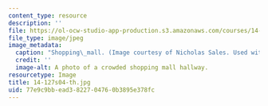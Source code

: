 ```yaml
---
content_type: resource
description: ''
file: https://ol-ocw-studio-app-production.s3.amazonaws.com/courses/14-127-behavioral-economics-and-finance-spring-2004/77e9c9bbead3822704760b3895e378fc_14-127s04-th.jpg
file_type: image/jpeg
image_metadata:
  caption: "Shopping\_mall. (Image courtesy of Nicholas Sales. Used with permission.)"
  credit: ''
  image-alt: A photo of a crowded shopping mall hallway.
resourcetype: Image
title: 14-127s04-th.jpg
uid: 77e9c9bb-ead3-8227-0476-0b3895e378fc
---
```

